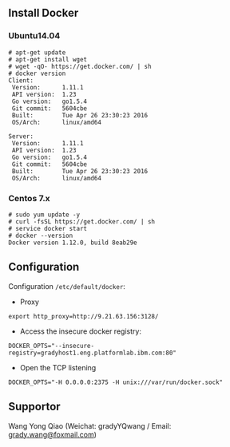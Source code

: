 ## Install Docker

### Ubuntu14.04

```
# apt-get update
# apt-get install wget
# wget -qO- https://get.docker.com/ | sh
# docker version
Client:
 Version:      1.11.1
 API version:  1.23
 Go version:   go1.5.4
 Git commit:   5604cbe
 Built:        Tue Apr 26 23:30:23 2016
 OS/Arch:      linux/amd64

Server:
 Version:      1.11.1
 API version:  1.23
 Go version:   go1.5.4
 Git commit:   5604cbe
 Built:        Tue Apr 26 23:30:23 2016
 OS/Arch:      linux/amd64
```

### Centos 7.x
```
# sudo yum update -y
# curl -fsSL https://get.docker.com/ | sh
# service docker start
# docker --version
Docker version 1.12.0, build 8eab29e
```

## Configuration
Configuration `/etc/default/docker`:
- Proxy
```
export http_proxy=http://9.21.63.156:3128/
```
- Access the insecure docker registry:
```
DOCKER_OPTS="--insecure-registry=gradyhost1.eng.platformlab.ibm.com:80"
```
- Open the TCP listening
```
DOCKER_OPTS="-H 0.0.0.0:2375 -H unix:///var/run/docker.sock"
```

## Supportor
Wang Yong Qiao (Weichat: gradyYQwang / Email: grady.wang@foxmail.com)
